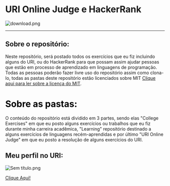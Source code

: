 # URI Online Judge e HackerRank

![download.png](:/4a57962e452b449cb9b519e526c7c4d7)

* * *
## Sobre o repositório:
 Neste repositório, será postado todos os exercícios que eu fiz incluindo alguns do URI, ou do HackerRank para que possam assim ajudar pessoas que estão em processo de aprendizado em linguagens de programação. Todas as pessoas poderão fazer livre uso do repositório assim como clona-lo, todas as pastas deste repositório estão licenciados sobre  MIT <a href="https://github.com/AugustoEstevaoMonte/URI-Online-Judge-and-Other-Exercises/blob/master/College Exercises/LICENSE">Clique aqui para ler sobre a licença do MIT</a>.

<h1 style="color: black"> Sobre as pastas:</h1>
O conteúdo do repositório está dividido em 3 partes, sendo elas "College Exercises" em que eu posto alguns exercícios ou trabalhos que eu fiz durante minha carreira acadêmica, "Learning" repositório destinado a alguns exercícios de linguagens recém-aprendidas e por último "URI Online Judge" em que eu posto a resolução de alguns exercícios do URI.

<h2><strong>Meu perfil no URI:</strong></h2>


![Sem título.png](:/dc3242fc022d422799931d86e67fc503)

<a href="https://www.urionlinejudge.com.br/judge/pt/profile/453285">Clique Aqui!</a>
